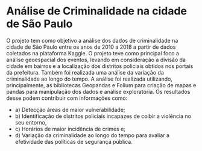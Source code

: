# Análise de Criminalidade na cidade de São Paulo

O projeto tem como objetivo a análise dos dados de criminalidade na cidade de São Paulo entre os anos de 2010 a 2018 a partir de dados coletados na plataforma Kaggle. O projeto teve como principal foco a análise geoespacial dos eventos, levando em consideração a divisão da cidade em bairros e a localização dos distritos policiais obtidos nos portais da prefeitura. Também foi realizada uma análise da variação da criminalidade ao longo do tempo. A análise foi realizada utilizando, principalmente, as bibliotecas Geopandas e Folium para criação de mapas e pandas para manipulação dos dados e análise exploratória. Os resultados desse podem contribuir com informações como:

* a) Detecção áreas de maior vulnerabilidade;
* b) Identificação de distritos policiais incapazes de coibir a violência no seu entorno, 
* c) Horários de maior incidência de crimes e; 
* d) Variação da criminalidade ao longo do tempo para avaliar a efetividade das políticas de segurança pública.
